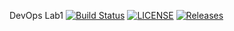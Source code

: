 DevOps Lab1
[![Build Status](https://travis-ci.org/khinezinthwe-yk/sem.svg?branch=master)](https://travis-ci.org/khinezinthwe-yk/sem)
[![LICENSE](https://img.shields.io/github/license/khinezinthwe-yk/sem.svg?style=flat-square)](https://github.com/khinezinthwe-yk/sem/blob/master/LICENSE)
[![Releases](https://img.shields.io/github/release/khinezinthwe-yk/sem/all.svg?style=flat-square)](https://github.com/khinezinthwe-yk/sem/releases)